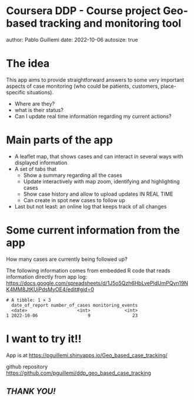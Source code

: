 Coursera DDP - Course project
Geo-based tracking and monitoring tool
========================================================
author: Pablo Guillemi
date: 2022-10-06
autosize: true

The idea
========================================================

This app aims to provide straightforward answers to some very important aspects of case monitoring (who could be patients, customers, place-specific situations).

- Where are they?
- what is their status?
- Can I update real time information regarding my current actions?


Main parts of the app
========================================================

- A leaflet map, that shows cases and can interact in several ways with displayed information
- A set of tabs that
  - Show a summary regarding all the cases
  - Update interactively with map zoom, identifying and highlighting cases
  - Show case history and allow to upload updates IN REAL TIME
  - Can create in spot new cases to follow up
- Last but not least: an online log that keeps track of all changes
  
Some current information from the app
========================================================
How many cases are currently being followed up?

The following information comes from embedded R code that reads information directly from app log: https://docs.google.com/spreadsheets/d/1J5o5Qzh6HbLvePldUmPQvn19NK4MM8JtKUjPdsMyOE4/edit#gid=0




```
# A tibble: 1 × 3
  date_of_report number_of_cases monitoring_events
  <date>                   <int>             <int>
1 2022-10-06                   9                23
```

I want to try it!!
========================================================
App is at
https://pguillemi.shinyapps.io/Geo_based_case_tracking/

github repository
https://github.com/pguillemi/ddp_geo_based_case_tracking
  
  
## _THANK YOU!_
